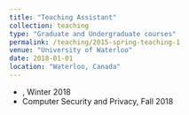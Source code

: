 ```yaml
---
title: "Teaching Assistant"
collection: teaching
type: "Graduate and Undergraduate courses"
permalink: /teaching/2015-spring-teaching-1
venue: "University of Waterloo"
date: 2018-01-01
location: "Waterloo, Canada"
---
```

* , Winter 2018
* Computer Security and Privacy, Fall 2018
